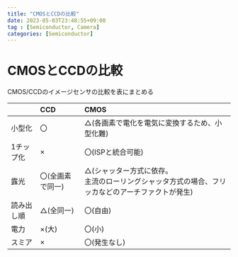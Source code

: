 ```yaml
---
title: "CMOSとCCDの比較"
date: 2023-05-03T23:48:55+09:00
tag : [Semiconductor, Camera]
categories: [Semiconductor]
---
```


# CMOSとCCDの比較

CMOS/CCDのイメージセンサの比較を表にまとめる

| |CCD|CMOS|
|:----|:----|:----|
|小型化|〇|△(各画素で電化を電気に変換するため、小型化難)|
|1チップ化|×|〇(ISPと統合可能)|
|露光|〇(全画素で同一)|△(シャッター方式に依存。<br>主流のローリングシャッタ方式の場合、フリッカなどのアーチファクトが発生) |
|読み出し順|△(全同一)|〇(自由)|
|電力|×(大)|〇(小)|
|スミア|×|〇(発生なし)|

